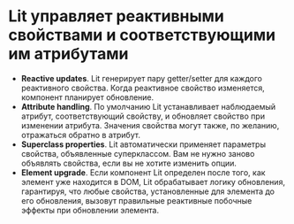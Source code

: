 # Lit управляет реактивными свойствами и соответствующими им атрибутами

* **Reactive updates**. Lit генерирует пару getter/setter для каждого реактивного свойства. Когда реактивное свойство изменяется, компонент планирует обновление.
* **Attribute handling**. По умолчанию Lit устанавливает наблюдаемый атрибут, соответствующий свойству, и обновляет свойство при изменении атрибута. Значения свойства могут также, по желанию, отражаться обратно в атрибут.
* **Superclass properties**. Lit автоматически применяет параметры свойства, объявленные суперклассом. Вам не нужно заново объявлять свойства, если вы не хотите изменить опции.
* **Element upgrade**. Если компонент Lit определен после того, как элемент уже находится в DOM, Lit обрабатывает логику обновления, гарантируя, что любые свойства, установленные для элемента до его обновления, вызовут правильные реактивные побочные эффекты при обновлении элемента.
